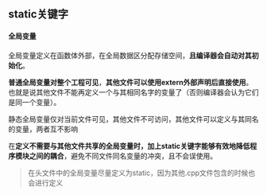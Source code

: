 ## static关键字

#### 全局变量

全局变量定义在函数体外部，在全局数据区分配存储空间，**且编译器会自动对其初始化**。

**普通全局变量对整个工程可见**，**其他文件可以使用extern外部声明后直接使用**。也就是说其他文件不能再定义一个与其相同名字的变量了（否则编译器会认为它们是同一个变量）。

静态全局变量仅对当前文件可见，其他文件不可访问，其他文件可以定义与其同名的变量，两者互不影响

在**定义不需要与其他文件共享的全局变量时，加上static关键字能够有效地降低程序模块之间的耦合**，避免不同文件同名变量的冲突，且不会误使用。



> 在头文件中的全局变量尽量定义为static，因为其他.cpp文件包含的时候也会进行定义

